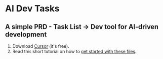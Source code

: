 # AI Dev Tasks

## A simple PRD - Task List -> Dev tool for AI-driven development

1. Download [Cursor](https://cursor.com) (it's free).
2. Read this short tutorial on how to [get started with these files](https://x.com/ryancarson/status/1913624687894004193).
